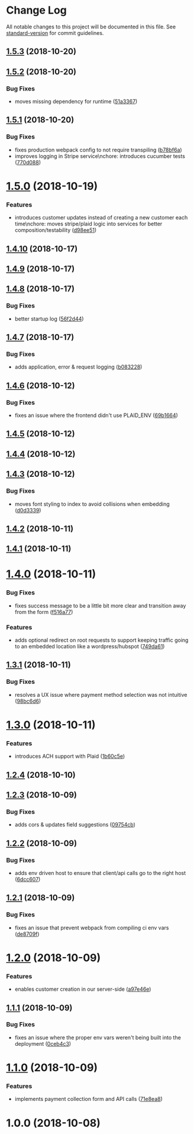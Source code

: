 # Change Log

All notable changes to this project will be documented in this file. See [standard-version](https://github.com/conventional-changelog/standard-version) for commit guidelines.

<a name="1.5.3"></a>
## [1.5.3](https://github.com/teamgunio/stripe-customer-kickstart/compare/v1.5.2...v1.5.3) (2018-10-20)



<a name="1.5.2"></a>
## [1.5.2](https://github.com/teamgunio/stripe-customer-kickstart/compare/v1.5.1...v1.5.2) (2018-10-20)


### Bug Fixes

* moves missing dependency for runtime ([51a3367](https://github.com/teamgunio/stripe-customer-kickstart/commit/51a3367))



<a name="1.5.1"></a>
## [1.5.1](https://github.com/teamgunio/stripe-customer-kickstart/compare/v1.5.0...v1.5.1) (2018-10-20)


### Bug Fixes

* fixes production webpack config to not require transpiling ([b78bf6a](https://github.com/teamgunio/stripe-customer-kickstart/commit/b78bf6a))
* improves logging in Stripe service\nchore: introduces cucumber tests ([770d088](https://github.com/teamgunio/stripe-customer-kickstart/commit/770d088))



<a name="1.5.0"></a>
# [1.5.0](https://github.com/teamgunio/stripe-customer-kickstart/compare/v1.4.10...v1.5.0) (2018-10-19)


### Features

* introduces customer updates instead of creating a new customer each time\nchore: moves stripe/plaid logic into services for better composition/testability ([d98ee51](https://github.com/teamgunio/stripe-customer-kickstart/commit/d98ee51))



<a name="1.4.10"></a>
## [1.4.10](https://github.com/teamgunio/stripe-customer-kickstart/compare/v1.4.9...v1.4.10) (2018-10-17)



<a name="1.4.9"></a>
## [1.4.9](https://github.com/teamgunio/stripe-customer-kickstart/compare/v1.4.8...v1.4.9) (2018-10-17)



<a name="1.4.8"></a>
## [1.4.8](https://github.com/teamgunio/stripe-customer-kickstart/compare/v1.4.7...v1.4.8) (2018-10-17)


### Bug Fixes

* better startup log ([56f2d44](https://github.com/teamgunio/stripe-customer-kickstart/commit/56f2d44))



<a name="1.4.7"></a>
## [1.4.7](https://github.com/teamgunio/stripe-customer-kickstart/compare/v1.4.6...v1.4.7) (2018-10-17)


### Bug Fixes

* adds application, error & request logging ([b083228](https://github.com/teamgunio/stripe-customer-kickstart/commit/b083228))



<a name="1.4.6"></a>
## [1.4.6](https://github.com/teamgunio/stripe-customer-kickstart/compare/v1.4.5...v1.4.6) (2018-10-12)


### Bug Fixes

* fixes an issue where the frontend didn't use PLAID_ENV ([69b1664](https://github.com/teamgunio/stripe-customer-kickstart/commit/69b1664))



<a name="1.4.5"></a>
## [1.4.5](https://github.com/teamgunio/stripe-customer-kickstart/compare/v1.4.4...v1.4.5) (2018-10-12)



<a name="1.4.4"></a>
## [1.4.4](https://github.com/teamgunio/stripe-customer-kickstart/compare/v1.4.3...v1.4.4) (2018-10-12)



<a name="1.4.3"></a>
## [1.4.3](https://github.com/teamgunio/stripe-customer-kickstart/compare/v1.4.2...v1.4.3) (2018-10-12)


### Bug Fixes

* moves font styling to index to avoid collisions when embedding ([d0d3339](https://github.com/teamgunio/stripe-customer-kickstart/commit/d0d3339))



<a name="1.4.2"></a>
## [1.4.2](https://github.com/teamgunio/stripe-customer-kickstart/compare/v1.4.1...v1.4.2) (2018-10-11)



<a name="1.4.1"></a>
## [1.4.1](https://github.com/teamgunio/stripe-customer-kickstart/compare/v1.4.0...v1.4.1) (2018-10-11)



<a name="1.4.0"></a>
# [1.4.0](https://github.com/teamgunio/stripe-customer-kickstart/compare/v1.3.1...v1.4.0) (2018-10-11)


### Bug Fixes

* fixes success message to be a little bit more clear and transition away from the form ([f516a77](https://github.com/teamgunio/stripe-customer-kickstart/commit/f516a77))


### Features

* adds optional redirect on root requests to support keeping traffic going to an embedded location like a wordpress/hubspot ([749da61](https://github.com/teamgunio/stripe-customer-kickstart/commit/749da61))



<a name="1.3.1"></a>
## [1.3.1](https://github.com/teamgunio/stripe-customer-kickstart/compare/v1.3.0...v1.3.1) (2018-10-11)


### Bug Fixes

* resolves a UX issue where payment method selection was not intuitive ([98bc6d6](https://github.com/teamgunio/stripe-customer-kickstart/commit/98bc6d6))



<a name="1.3.0"></a>
# [1.3.0](https://github.com/teamgunio/stripe-customer-kickstart/compare/v1.2.4...v1.3.0) (2018-10-11)


### Features

* introduces ACH support with Plaid ([1b60c5e](https://github.com/teamgunio/stripe-customer-kickstart/commit/1b60c5e))



<a name="1.2.4"></a>
## [1.2.4](https://github.com/teamgunio/stripe-customer-kickstart/compare/v1.2.3...v1.2.4) (2018-10-10)



<a name="1.2.3"></a>
## [1.2.3](https://github.com/teamgunio/stripe-customer-kickstart/compare/v1.2.2...v1.2.3) (2018-10-09)


### Bug Fixes

* adds cors & updates field suggestions ([09754cb](https://github.com/teamgunio/stripe-customer-kickstart/commit/09754cb))



<a name="1.2.2"></a>
## [1.2.2](https://github.com/teamgunio/stripe-customer-kickstart/compare/v1.2.1...v1.2.2) (2018-10-09)


### Bug Fixes

* adds env driven host to ensure that client/api calls go to the right host ([6dcc607](https://github.com/teamgunio/stripe-customer-kickstart/commit/6dcc607))



<a name="1.2.1"></a>
## [1.2.1](https://github.com/teamgunio/stripe-customer-kickstart/compare/v1.2.0...v1.2.1) (2018-10-09)


### Bug Fixes

* fixes an issue that prevent webpack from compiling ci env vars ([de8709f](https://github.com/teamgunio/stripe-customer-kickstart/commit/de8709f))



<a name="1.2.0"></a>
# [1.2.0](https://github.com/teamgunio/stripe-customer-kickstart/compare/v1.1.1...v1.2.0) (2018-10-09)


### Features

* enables customer creation in our server-side ([a97e46e](https://github.com/teamgunio/stripe-customer-kickstart/commit/a97e46e))



<a name="1.1.1"></a>
## [1.1.1](https://github.com/teamgunio/stripe-customer-kickstart/compare/v1.1.0...v1.1.1) (2018-10-09)


### Bug Fixes

* fixes an issue where the proper env vars weren't being built into the deployment ([0ceb4c3](https://github.com/teamgunio/stripe-customer-kickstart/commit/0ceb4c3))



<a name="1.1.0"></a>
# [1.1.0](https://github.com/teamgunio/stripe-customer-kickstart/compare/v1.0.0...v1.1.0) (2018-10-09)


### Features

* implements payment collection form and API calls ([71e8ea8](https://github.com/teamgunio/stripe-customer-kickstart/commit/71e8ea8))



<a name="1.0.0"></a>
# 1.0.0 (2018-10-08)
